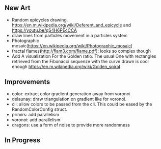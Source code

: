 ## New Art

- Random epicycles drawing. https://en.m.wikipedia.org/wiki/Deferent_and_epicycle and https://youtu.be/qS4H6PEcCCA
- draw lines from particles movement in a particles system
- Photographic mosaic(https://en.wikipedia.org/wiki/Photographic_mosaic)
- fractal flames(http://flam3.com/flame.pdf); looks so complex though
- Add A visualization For the Golden ratio. The usual One with rectangles retrieved from the Fibonacci sequenze with the curve drawn is cool enough https://en.m.wikipedia.org/wiki/Golden_spiral

## Improvements

- color: extract color gradient generation away from voronoi
- delaunay: draw triangulation on gradient like for voronoi.
- cli: allow colors to be passed from the cli. This could be eased by the RandomColorConfig struct.
- primirs: add parallelism
- voronoi: add parallelism
- dragons:  use  a form of noise to provide more randomness

## In Progress

